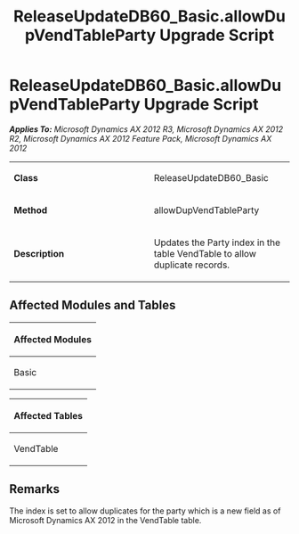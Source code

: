 ﻿---
title: ReleaseUpdateDB60_Basic.allowDupVendTableParty Upgrade Script
TOCTitle: ReleaseUpdateDB60_Basic.allowDupVendTableParty Upgrade Script
ms:assetid: 1adf7759-a4c8-8a36-41b1-eff47b216a27
ms:mtpsurl: https://msdn.microsoft.com/en-us/library/JJ718667(v=AX.60)
ms:contentKeyID: 49706952
ms.date: 05/18/2015
mtps_version: v=AX.60
---

# ReleaseUpdateDB60\_Basic.allowDupVendTableParty Upgrade Script 


_**Applies To:** Microsoft Dynamics AX 2012 R3, Microsoft Dynamics AX 2012 R2, Microsoft Dynamics AX 2012 Feature Pack, Microsoft Dynamics AX 2012_

<table>
<colgroup>
<col style="width: 50%" />
<col style="width: 50%" />
</colgroup>
<tbody>
<tr class="odd">
<td><p><strong>Class</strong></p></td>
<td><p>ReleaseUpdateDB60_Basic</p></td>
</tr>
<tr class="even">
<td><p><strong>Method</strong></p></td>
<td><p>allowDupVendTableParty</p></td>
</tr>
<tr class="odd">
<td><p><strong>Description</strong></p></td>
<td><p>Updates the Party index in the table VendTable to allow duplicate records.</p></td>
</tr>
</tbody>
</table>


## Affected Modules and Tables

<table>
<colgroup>
<col style="width: 100%" />
</colgroup>
<thead>
<tr class="header">
<th><p>Affected Modules</p></th>
</tr>
</thead>
<tbody>
<tr class="odd">
<td><p>Basic</p></td>
</tr>
</tbody>
</table>


<table>
<colgroup>
<col style="width: 100%" />
</colgroup>
<thead>
<tr class="header">
<th><p>Affected Tables</p></th>
</tr>
</thead>
<tbody>
<tr class="odd">
<td><p>VendTable</p></td>
</tr>
</tbody>
</table>


## Remarks

The index is set to allow duplicates for the party which is a new field as of Microsoft Dynamics AX 2012 in the VendTable table.

  


